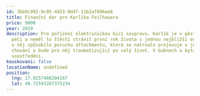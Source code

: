```yaml
---
id: 3bb8c992-9c95-4453-9d4f-11b2af696ee8
title: Finanční dar pro Karlíka Feilhauera
price: 9000
year: 2019
description: Pro pořízení elektrinickou bicí soupravu. Karlík je v pěstounské
  péči a neměl to štěstí strávit první rok života s jednou nejbližší osobou, což
  u něj způsobilo poruchu attachmentu, která se natrvalo projevuje v jeho
  chování a bude pro něj traumatizující po celý život. V bubnech a kytaře našel
  soustředění.
kouskovani: false
locationName: undefined
position:
  lng: 17.9257468204167
  lat: 49.72593207375234
---
```

